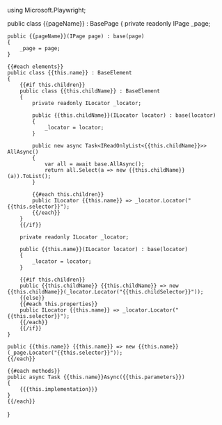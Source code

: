using Microsoft.Playwright;

public class {{pageName}} : BasePage
{
    private readonly IPage _page;

    public {{pageName}}(IPage page) : base(page)
    {
        _page = page;
    }

    {{#each elements}}
    public class {{this.name}} : BaseElement
    {
        {{#if this.children}}
        public class {{this.childName}} : BaseElement
        {
            private readonly ILocator _locator;

            public {{this.childName}}(ILocator locator) : base(locator)
            {
                _locator = locator;
            }

            public new async Task<IReadOnlyList<{{this.childName}}>> AllAsync()
            {
                var all = await base.AllAsync();
                return all.Select(a => new {{this.childName}}(a)).ToList();
            }

            {{#each this.children}}
            public ILocator {{this.name}} => _locator.Locator("{{this.selector}}");
            {{/each}}
        }
        {{/if}}

        private readonly ILocator _locator;

        public {{this.name}}(ILocator locator) : base(locator)
        {
            _locator = locator;
        }

        {{#if this.children}}
        public {{this.childName}} {{this.childName}} => new {{this.childName}}(_locator.Locator("{{this.childSelector}}"));
        {{else}}
        {{#each this.properties}}
        public ILocator {{this.name}} => _locator.Locator("{{this.selector}}");
        {{/each}}
        {{/if}}
    }

    public {{this.name}} {{this.name}} => new {{this.name}}(_page.Locator("{{this.selector}}"));
    {{/each}}

    {{#each methods}}
    public async Task {{this.name}}Async({{this.parameters}})
    {
        {{{this.implementation}}}
    }
    {{/each}}
}